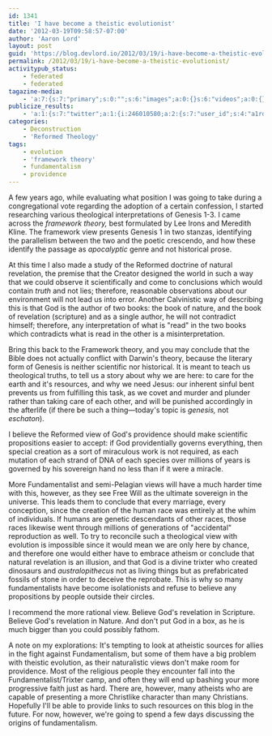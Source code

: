 ```yaml
---
id: 1341
title: 'I have become a theistic evolutionist'
date: '2012-03-19T09:58:57-07:00'
author: 'Aaron Lord'
layout: post
guid: 'https://blog.devlord.io/2012/03/19/i-have-become-a-theistic-evolutionist/'
permalink: /2012/03/19/i-have-become-a-theistic-evolutionist/
activitypub_status:
    - federated
    - federated
tagazine-media:
    - 'a:7:{s:7:"primary";s:0:"";s:6:"images";a:0:{}s:6:"videos";a:0:{}s:11:"image_count";s:1:"0";s:6:"author";s:8:"28099389";s:7:"blog_id";s:8:"28571045";s:9:"mod_stamp";s:19:"2012-03-19 18:04:31";}'
publicize_results:
    - 'a:1:{s:7:"twitter";a:1:{i:246010580;a:2:{s:7:"user_id";s:4:"a1rd";s:7:"post_id";s:18:"181801955138605056";}}}'
categories:
    - Deconstruction
    - 'Reformed Theology'
tags:
    - evolution
    - 'framework theory'
    - fundamentalism
    - providence
---
```


A few years ago, while evaluating what position I was going to take during a congregational vote regarding the adoption of a certain confession, I started researching various theological interpretations of Genesis 1-3. I came across the <em>framework theory,</em> best formulated by Lee Irons and Meredith Kline. The framework view presents Genesis 1 in two stanzas, identifying the parallelism between the two and the poetic crescendo, and how these identify the passage as <em>apocalyptic</em> genre and not historical prose.

At this time I also made a study of the Reformed doctrine of natural revelation, the premise that the Creator designed the world in such a way that we could observe it scientifically and come to conclusions which would contain <em>truth</em> and not lies; therefore, reasonable observations about our environment will not lead us into error. Another Calvinistic way of describing this is that God is the author of two books: the book of nature, and the book of revelation (scripture) and as a single author, he will not contradict himself; therefore, any interpretation of what is "read" in the two books which contradicts what is read in the other is a misinterpretation.

Bring this back to the Framework theory, and you may conclude that the Bible does not actually conflict with Darwin's theory, because the literary form of Genesis is neither scientific nor historical. It is meant to teach us theological truths, to tell us a story about why we are here: to care for the earth and it's resources, and why we need Jesus: our inherent sinful bent prevents us from fulfilling this task, as we covet and murder and plunder rather than taking care of each other, and will be punished accordingly in the afterlife (if there be such a thing—today's topic is <em>genesis,</em> not <em>eschaton</em>).

I believe the Reformed view of God's providence should make scientific propositions easier to accept: if God providentially governs everything, then special creation as a sort of miraculous work is not required, as each mutation of each strand of DNA of each species over millions of years is governed by his sovereign hand no less than if it were a miracle.

More Fundamentalist and semi-Pelagian views will have a much harder time with this, however, as they see Free Will as the ultimate sovereign in the universe. This leads them to conclude that every marriage, every conception, since the creation of the human race was entirely at the whim of individuals. If humans are genetic descendants of other races, those races likewise went through millions of generations of "accidental" reproduction as well. To try to reconcile such a theological view with evolution is impossible since it would mean we are only here by chance, and therefore one would either have to embrace atheism or conclude that natural revelation is an illusion, and that God is a divine trixter who created dinosaurs and <em>australopithecus</em> not as living things but as prefabricated fossils of stone in order to deceive the reprobate. This is why so many fundamentalists have become isolationists and refuse to believe any propositions by people outside their circles.

I recommend the more rational view. Believe God's revelation in Scripture. Believe God's revelation in Nature. And don't put God in a box, as he is much bigger than you could possibly fathom.

A note on my explorations: It's tempting to look at atheistic sources for allies in the fight against Fundamentalism, but some of them have a big problem with theistic evolution, as their naturalistic views don't make room for providence. Most of the religious people they encounter fall into the Fundamentalist/Trixter camp, and often they will end up bashing your more progressive faith just as hard. There are, however, many atheists who are capable of presenting a more Christlike character than many Christians. Hopefully I'll be able to provide links to such resources on this blog in the future. For now, however, we're going to spend a few days discussing the origins of fundamentalism.